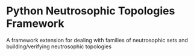 # Python Neutrosophic Topologies Framework
A framework extension for dealing with families of neutrosophic sets and building/verifying neutrosophic topologies
